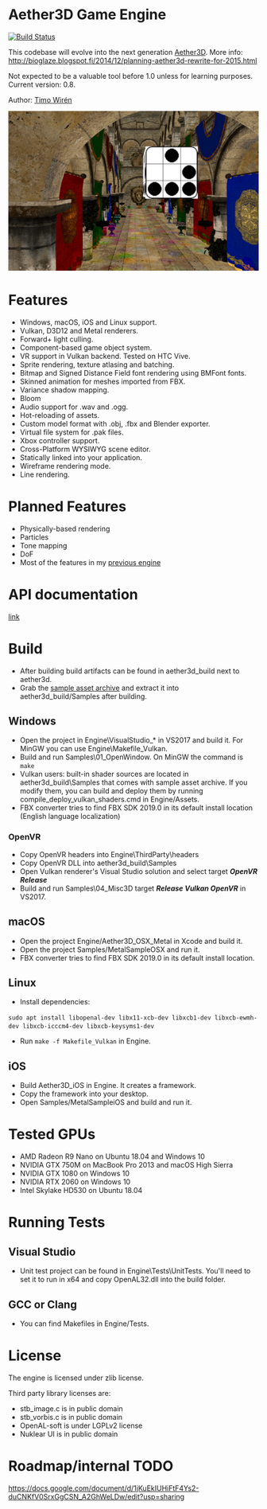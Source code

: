 # Aether3D Game Engine

[![Build Status](https://travis-ci.org/bioglaze/aether3d.svg?branch=master)](https://travis-ci.org/bioglaze/aether3d)

This codebase will evolve into the next generation [Aether3D](http://twiren.kapsi.fi/aether3d.html). More info: http://bioglaze.blogspot.fi/2014/12/planning-aether3d-rewrite-for-2015.html

Not expected to be a valuable tool before 1.0 unless for learning purposes. Current version: 0.8.

Author: [Timo Wirén](http://twiren.kapsi.fi)

![Screenshot](/Engine/Assets/sample.jpg)

# Features

  - Windows, macOS, iOS and Linux support.
  - Vulkan, D3D12 and Metal renderers.
  - Forward+ light culling.
  - Component-based game object system.
  - VR support in Vulkan backend. Tested on HTC Vive.
  - Sprite rendering, texture atlasing and batching.
  - Bitmap and Signed Distance Field font rendering using BMFont fonts.
  - Skinned animation for meshes imported from FBX.
  - Variance shadow mapping.
  - Bloom
  - Audio support for .wav and .ogg.
  - Hot-reloading of assets.
  - Custom model format with .obj, .fbx and Blender exporter.
  - Virtual file system for .pak files.
  - Xbox controller support.
  - Cross-Platform WYSIWYG scene editor.
  - Statically linked into your application.
  - Wireframe rendering mode.
  - Line rendering.

# Planned Features

  - Physically-based rendering
  - Particles
  - Tone mapping
  - DoF
  - Most of the features in my [previous engine](http://twiren.kapsi.fi/aether3d.html)

# API documentation

[link](http://twiren.kapsi.fi/doc_v0.8/html/)

# Build

  - After building build artifacts can be found in aether3d_build next to aether3d.
  - Grab the [sample asset archive](http://twiren.kapsi.fi/files/aether3d_sample_v0.8.zip) and extract it into aether3d_build/Samples after building.

## Windows

  - Open the project in Engine\VisualStudio_* in VS2017 and build it. For MinGW you can use Engine\Makefile_Vulkan.
  - Build and run Samples\01_OpenWindow. On MinGW the command is `make`
  - Vulkan users: built-in shader sources are located in aether3d_build\Samples that comes with sample asset archive. If you modify them, you can build and deploy them by running compile_deploy_vulkan_shaders.cmd in Engine/Assets. 
  - FBX converter tries to find FBX SDK 2019.0 in its default install location (English language localization)
  
### OpenVR
  - Copy OpenVR headers into Engine\ThirdParty\headers
  - Copy OpenVR DLL into aether3d_build\Samples
  - Open Vulkan renderer's Visual Studio solution and select target ***OpenVR Release***
  - Build and run Samples\04_Misc3D target ***Release Vulkan OpenVR*** in VS2017.

## macOS

  - Open the project Engine/Aether3D_OSX_Metal in Xcode and build it.
  - Open the project Samples/MetalSampleOSX and run it. 
  - FBX converter tries to find FBX SDK 2019.0 in its default install location.

## Linux

  - Install dependencies:

`sudo apt install libopenal-dev libx11-xcb-dev libxcb1-dev libxcb-ewmh-dev libxcb-icccm4-dev libxcb-keysyms1-dev`

  - Run `make -f Makefile_Vulkan` in Engine.

## iOS
  - Build Aether3D_iOS in Engine. It creates a framework.
  - Copy the framework into your desktop.
  - Open Samples/MetalSampleiOS and build and run it.

# Tested GPUs
  - AMD Radeon R9 Nano on Ubuntu 18.04 and Windows 10
  - NVIDIA GTX 750M on MacBook Pro 2013 and macOS High Sierra
  - NVIDIA GTX 1080 on Windows 10
  - NVIDIA RTX 2060 on Windows 10
  - Intel Skylake HD530 on Ubuntu 18.04

# Running Tests

## Visual Studio

  - Unit test project can be found in Engine\Tests\UnitTests. You'll need to set it to run in x64 and copy OpenAL32.dll into the build folder.

## GCC or Clang

  - You can find Makefiles in Engine/Tests.

# License

The engine is licensed under zlib license.

Third party library licenses are:

  - stb_image.c is in public domain
  - stb_vorbis.c is in public domain
  - OpenAL-soft is under LGPLv2 license
  - Nuklear UI is in public domain

# Roadmap/internal TODO

https://docs.google.com/document/d/1jKuEkIUHiFtF4Ys2-duCNKfV0SrxGgCSN_A2GhWeLDw/edit?usp=sharing
